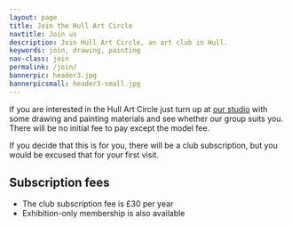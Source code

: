 ```yaml
---
layout: page
title: Join the Hull Art Circle
navtitle: Join us
description: Join Hull Art Circle, an art club in Hull.
keywords: join, drawing, painting
nav-class: join
permalink: /join/
bannerpic: header3.jpg
bannerpicsmall: header3-small.jpg
---
```


If you are interested in the Hull Art Circle just turn up at [our studio](/contact/ 'Hull Art Circle Studio') with some drawing and painting materials and see whether our group suits you. There will be no initial fee to pay except the model fee.

If you decide that this is for you, there will be a club subscription, but you would be excused that for your first visit.

## Subscription fees

* The club subscription fee is £30 per year
* Exhibition-only membership is also available


